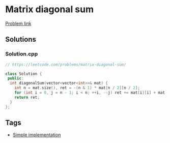 # Matrix diagonal sum

[Problem link](https://leetcode.com/problems/matrix-diagonal-sum/)

## Solutions


### Solution.cpp
```cpp
// https://leetcode.com/problems/matrix-diagonal-sum/

class Solution {
 public:
  int diagonalSum(vector<vector<int>>& mat) {
    int n = mat.size(), ret = -(n & 1) * mat[n / 2][n / 2];
    for (int i = 0, j = n - 1; i < n; ++i, --j) ret += mat[i][i] + mat[i][j];
    return ret;
  }
};
```
## Tags

* [Simple implementation](/Collections/simple-implementation.md#simple-implementation)

